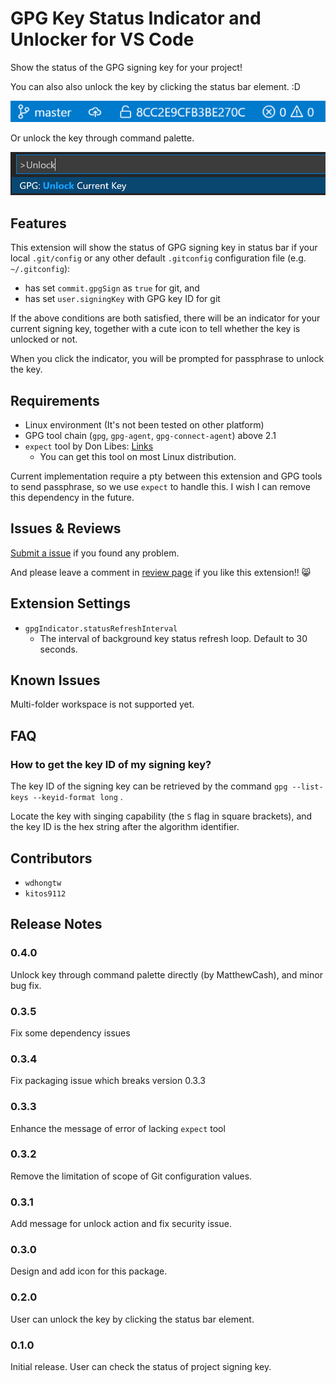 # GPG Key Status Indicator and Unlocker for VS Code

Show the status of the GPG signing key for your project!

You can also also unlock the key by clicking the status bar element. :D

![stats bar sample](./images/status-bar.png)

Or unlock the key through command palette.

![unlock command sample](./images/unlock-key-command.png)

## Features

This extension will show the status of GPG signing key in status bar if your local
`.git/config` or any other default `.gitconfig` configuration file (e.g. `~/.gitconfig`):

- has set `commit.gpgSign` as `true` for git, and
- has set `user.signingKey` with GPG key ID for git

If the above conditions are both satisfied, there will be an indicator for your current
signing key, together with a cute icon to tell whether the key is unlocked or not.

When you click the indicator, you will be prompted for passphrase to unlock the key.

## Requirements

- Linux environment (It's not been tested on other platform)
- GPG tool chain (`gpg`, `gpg-agent`, `gpg-connect-agent`) above 2.1
- `expect` tool by Don Libes: [Links](https://core.tcl-lang.org/expect/index)
  - You can get this tool on most Linux distribution.

Current implementation require a pty between this extension and GPG tools to send passphrase,
so we use `expect` to handle this. I wish I can remove this dependency in the future.

## Issues & Reviews

[Submit a issue](https://github.com/wdhongtw/vscode-gpg-indicator/issues) if you found any problem.

And please leave a comment in
[review page](https://marketplace.visualstudio.com/items?itemName=wdhongtw.gpg-indicator&ssr=false#review-details)
if you like this extension!! 😸

## Extension Settings

- `gpgIndicator.statusRefreshInterval`
  - The interval of background key status refresh loop. Default to 30 seconds.

## Known Issues

Multi-folder workspace is not supported yet.

## FAQ

### How to get the key ID of my signing key?

The key ID of the signing key can be retrieved by the command
`gpg --list-keys --keyid-format long` .

Locate the key with singing capability (the `S` flag in square brackets),
and the key ID is the hex string after the algorithm identifier.

## Contributors

- `wdhongtw`
- `kitos9112`

## Release Notes

### 0.4.0

Unlock key through command palette directly (by MatthewCash), and minor bug fix.

### 0.3.5

Fix some dependency issues

### 0.3.4

Fix packaging issue which breaks version 0.3.3

### 0.3.3

Enhance the message of error of lacking `expect` tool

### 0.3.2

Remove the limitation of scope of Git configuration values.

### 0.3.1

Add message for unlock action and fix security issue.

### 0.3.0

Design and add icon for this package.

### 0.2.0

User can unlock the key by clicking the status bar element.

### 0.1.0

Initial release. User can check the status of project signing key.
